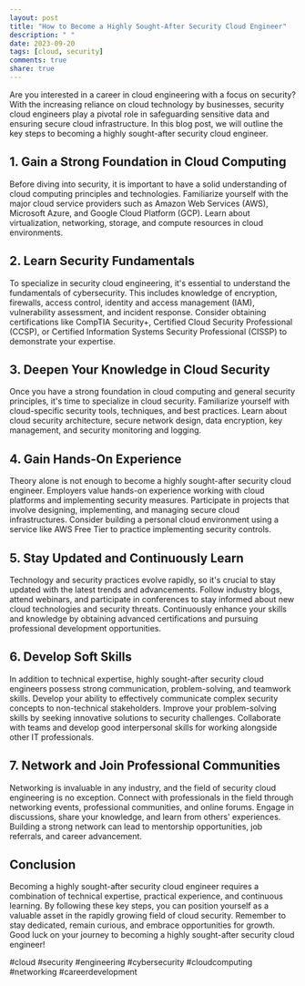 ```yaml
---
layout: post
title: "How to Become a Highly Sought-After Security Cloud Engineer"
description: " "
date: 2023-09-20
tags: [cloud, security]
comments: true
share: true
---
```


Are you interested in a career in cloud engineering with a focus on security? With the increasing reliance on cloud technology by businesses, security cloud engineers play a pivotal role in safeguarding sensitive data and ensuring secure cloud infrastructure. In this blog post, we will outline the key steps to becoming a highly sought-after security cloud engineer.

## 1. Gain a Strong Foundation in Cloud Computing

Before diving into security, it is important to have a solid understanding of cloud computing principles and technologies. Familiarize yourself with the major cloud service providers such as Amazon Web Services (AWS), Microsoft Azure, and Google Cloud Platform (GCP). Learn about virtualization, networking, storage, and compute resources in cloud environments.

## 2. Learn Security Fundamentals

To specialize in security cloud engineering, it's essential to understand the fundamentals of cybersecurity. This includes knowledge of encryption, firewalls, access control, identity and access management (IAM), vulnerability assessment, and incident response. Consider obtaining certifications like CompTIA Security+, Certified Cloud Security Professional (CCSP), or Certified Information Systems Security Professional (CISSP) to demonstrate your expertise.

## 3. Deepen Your Knowledge in Cloud Security

Once you have a strong foundation in cloud computing and general security principles, it's time to specialize in cloud security. Familiarize yourself with cloud-specific security tools, techniques, and best practices. Learn about cloud security architecture, secure network design, data encryption, key management, and security monitoring and logging.

## 4. Gain Hands-On Experience

Theory alone is not enough to become a highly sought-after security cloud engineer. Employers value hands-on experience working with cloud platforms and implementing security measures. Participate in projects that involve designing, implementing, and managing secure cloud infrastructures. Consider building a personal cloud environment using a service like AWS Free Tier to practice implementing security controls.

## 5. Stay Updated and Continuously Learn

Technology and security practices evolve rapidly, so it's crucial to stay updated with the latest trends and advancements. Follow industry blogs, attend webinars, and participate in conferences to stay informed about new cloud technologies and security threats. Continuously enhance your skills and knowledge by obtaining advanced certifications and pursuing professional development opportunities.

## 6. Develop Soft Skills

In addition to technical expertise, highly sought-after security cloud engineers possess strong communication, problem-solving, and teamwork skills. Develop your ability to effectively communicate complex security concepts to non-technical stakeholders. Improve your problem-solving skills by seeking innovative solutions to security challenges. Collaborate with teams and develop good interpersonal skills for working alongside other IT professionals.

## 7. Network and Join Professional Communities

Networking is invaluable in any industry, and the field of security cloud engineering is no exception. Connect with professionals in the field through networking events, professional communities, and online forums. Engage in discussions, share your knowledge, and learn from others' experiences. Building a strong network can lead to mentorship opportunities, job referrals, and career advancement.

## Conclusion

Becoming a highly sought-after security cloud engineer requires a combination of technical expertise, practical experience, and continuous learning. By following these key steps, you can position yourself as a valuable asset in the rapidly growing field of cloud security. Remember to stay dedicated, remain curious, and embrace opportunities for growth. Good luck on your journey to becoming a highly sought-after security cloud engineer!

#cloud #security #engineering #cybersecurity #cloudcomputing #networking #careerdevelopment